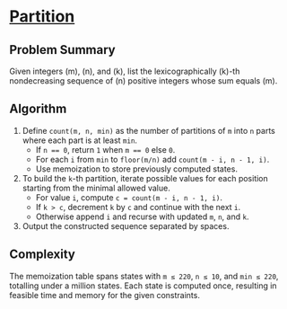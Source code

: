 # [Partition](https://www.spoj.com/problems/PARTIT/)

## Problem Summary
Given integers \(m\), \(n\), and \(k\), list the lexicographically \(k\)-th nondecreasing sequence of \(n\) positive integers whose sum equals \(m\).

## Algorithm
1. Define `count(m, n, min)` as the number of partitions of `m` into `n` parts where each part is at least `min`.
   - If `n == 0`, return `1` when `m == 0` else `0`.
   - For each `i` from `min` to `floor(m/n)` add `count(m - i, n - 1, i)`.
   - Use memoization to store previously computed states.
2. To build the `k`-th partition, iterate possible values for each position starting from the minimal allowed value.
   - For value `i`, compute `c = count(m - i, n - 1, i)`.
   - If `k > c`, decrement `k` by `c` and continue with the next `i`.
   - Otherwise append `i` and recurse with updated `m`, `n`, and `k`.
3. Output the constructed sequence separated by spaces.

## Complexity
The memoization table spans states with `m ≤ 220`, `n ≤ 10`, and `min ≤ 220`, totalling under a million states.
Each state is computed once, resulting in feasible time and memory for the given constraints.
